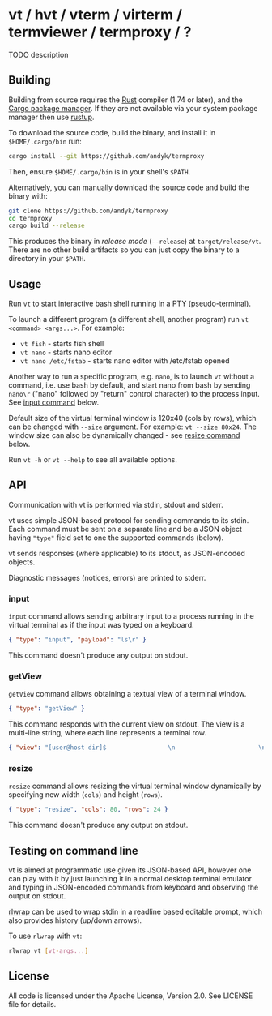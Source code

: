 # vt / hvt / vterm / virterm / termviewer / termproxy / ?

TODO description

## Building

Building from source requires the [Rust](https://www.rust-lang.org/) compiler
(1.74 or later), and the [Cargo package
manager](https://doc.rust-lang.org/cargo/). If they are not available via your
system package manager then use [rustup](https://rustup.rs/).

To download the source code, build the binary, and install it in
`$HOME/.cargo/bin` run:

```sh
cargo install --git https://github.com/andyk/termproxy
```

Then, ensure `$HOME/.cargo/bin` is in your shell's `$PATH`.

Alternatively, you can manually download the source code and build the binary
with:

```sh
git clone https://github.com/andyk/termproxy
cd termproxy
cargo build --release
```

This produces the binary in _release mode_ (`--release`) at
`target/release/vt`. There are no other build artifacts so you can just
copy the binary to a directory in your `$PATH`.

## Usage

Run `vt` to start interactive bash shell running in a PTY (pseudo-terminal).

To launch a different program (a different shell, another program) run `vt
<command> <args...>`. For example:

- `vt fish` - starts fish shell
- `vt nano` - starts nano editor
- `vt nano /etc/fstab` - starts nano editor with /etc/fstab opened

Another way to run a specific program, e.g. `nano`, is to launch `vt` without a
command, i.e. use bash by default, and start nano from bash by sending `nano\r`
("nano" followed by "return" control character) to the process input. See [input
command](#input) below.

Default size of the virtual terminal window is 120x40 (cols by rows), which can
be changed with `--size` argument. For example: `vt --size 80x24`. The window
size can also be dynamically changed - see [resize command](#resize) below.

Run `vt -h` or `vt --help` to see all available options.

## API

Communication with vt is performed via stdin, stdout and stderr.

vt uses simple JSON-based protocol for sending commands to its stdin. Each 
command must be sent on a separate line and be a JSON object having `"type"`
field set to one the supported commands (below).

vt sends responses (where applicable) to its stdout, as JSON-encoded objects.

Diagnostic messages (notices, errors) are printed to stderr.

### input

`input` command allows sending arbitrary input to a process running in the
virtual terminal as if the input was typed on a keyboard.

```json
{ "type": "input", "payload": "ls\r" }
```

This command doesn't produce any output on stdout.

### getView

`getView` command allows obtaining a textual view of a terminal window.

```json
{ "type": "getView" }
```

This command responds with the current view on stdout. The view is a multi-line
string, where each line represents a terminal row.

```json
{ "view": "[user@host dir]$                 \n                       \n..." }
```

### resize

`resize` command allows resizing the virtual terminal window dynamically by
specifying new width (`cols`) and height (`rows`).

```json
{ "type": "resize", "cols": 80, "rows": 24 }
```

This command doesn't produce any output on stdout.

## Testing on command line

vt is aimed at programmatic use given its JSON-based API, however one can play
with it by just launching it in a normal desktop terminal emulator and typing in
JSON-encoded commands from keyboard and observing the output on stdout.

[rlwrap](https://github.com/hanslub42/rlwrap) can be used to wrap stdin in a
readline based editable prompt, which also provides history (up/down arrows).

To use `rlwrap` with `vt`:

```sh
rlwrap vt [vt-args...]
```

## License

All code is licensed under the Apache License, Version 2.0. See LICENSE file for
details.

